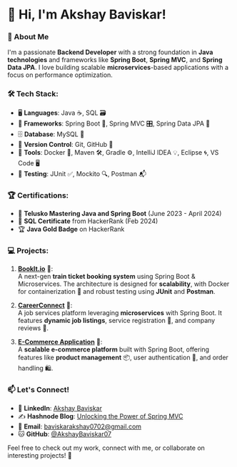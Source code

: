 # 👋 Hi, I'm Akshay Baviskar!

### 🚀 About Me
I'm a passionate **Backend Developer** with a strong foundation in **Java technologies** and frameworks like **Spring Boot**, **Spring MVC**, and **Spring Data JPA**. I love building scalable **microservices**-based applications with a focus on performance optimization.

### 🛠️ Tech Stack:
- 🖥️ **Languages**: Java ☕, SQL 🗃️
- 🚀 **Frameworks**: Spring Boot 🌱, Spring MVC 🎛️, Spring Data JPA 💾
- 🗄️ **Database**: MySQL 🐬
- 🔧 **Version Control**: Git, GitHub 🐙
- 🐳 **Tools**: Docker 🐋, Maven 🛠️, Gradle ⚙️, IntelliJ IDEA 💡, Eclipse 🌀, VS Code 🖥️
- 🧪 **Testing**: JUnit ✅, Mockito 🔍, Postman 📬

### 🏆 Certifications:
- 🏅 **Telusko Mastering Java and Spring Boot** (June 2023 - April 2024)
- 📜 **SQL Certificate** from HackerRank (Feb 2024)
- 🏆 **Java Gold Badge** on HackerRank

### 💻 Projects:
1. **[BookIt.io](https://github.com/AkshayBaviskar07/BookIt.io)** 🚆:  
   A next-gen **train ticket booking system** using Spring Boot & Microservices. The architecture is designed for **scalability**, with Docker for containerization 🐳 and robust testing using **JUnit** and **Postman**.

2. **[CareerConnect](https://github.com/AkshayBaviskar07/CareerConnect)** 💼:  
   A job services platform leveraging **microservices** with Spring Boot. It features **dynamic job listings**, service registration 📝, and company reviews 🏢.

3. **[E-Commerce Application](https://github.com/AkshayBaviskar07/E-Commerce-Application)** 🛒:  
   A **scalable e-commerce platform** built with Spring Boot, offering features like **product management** 📦, user authentication 🔑, and order handling 🛍️.

### 📫 Let's Connect!
- 💼 **LinkedIn**: [Akshay Baviskar](https://www.linkedin.com/in/akshay-baviskar-connect/)
- ✍️ **Hashnode Blog**: [Unlocking the Power of Spring MVC](https://akshaybaviskar.hashnode.dev/spring-mvc-dispatcher-servlet)
- 📧 **Email**: [baviskarakshay0702@gmail.com](mailto:baviskarakshay0702@gmail.com)
- 🐱 **GitHub**: [@AkshayBaviskar07](https://github.com/AkshayBaviskar07)

Feel free to check out my work, connect with me, or collaborate on interesting projects! 🎯
